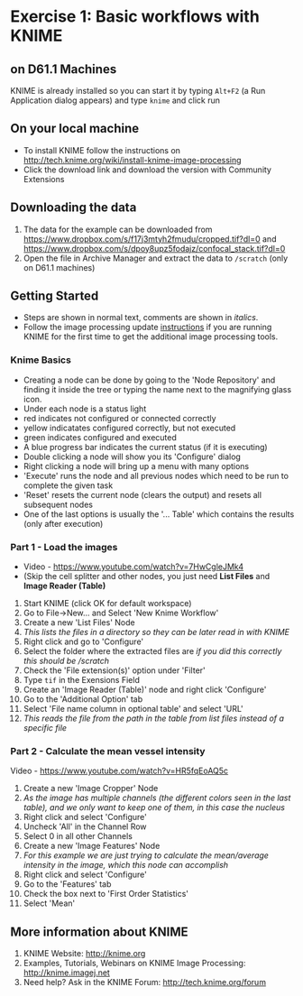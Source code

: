 # Exercise 1: Basic workflows with KNIME



## on D61.1 Machines
KNIME is already installed so you can start it by typing ```Alt+F2``` (a Run Application dialog appears) and type ```knime``` and click run 

## On your local machine
- To install KNIME follow the instructions on http://tech.knime.org/wiki/install-knime-image-processing
- Click the download link and download the version with Community Extensions

## Downloading the data
1. The data for the example can be downloaded from https://www.dropbox.com/s/f17j3mtyh2fmudu/cropped.tif?dl=0 and https://www.dropbox.com/s/dpoy8upz5fodajz/confocal_stack.tif?dl=0
2. Open the file in Archive Manager and extract the data to ```/scratch``` (only on D61.1 machines)

## Getting Started
- Steps are shown in normal text, comments are shown in _italics_.
- Follow the image processing update [instructions](https://github.com/kmader/Quantitative-Big-Imaging-2016/wiki/KNIME-Setup#updating-to-the-latest-image-processing-extensions) if you are running KNIME for the first time to get the additional image processing tools.

### Knime Basics
- Creating a node can be done by going to the 'Node Repository' and finding it inside the tree or typing the name next to the magnifying glass icon. 
- Under each node is a status light
 - red indicates not configured or connected correctly
 - yellow indicatates configured correctly, but not executed
 - green indicates configured and executed
 - A blue progress bar indicates the current status (if it is executing)
- Double clicking a node will show you its 'Configure' dialog
- Right clicking a node will bring up a menu with many options
 - 'Execute' runs the node and all previous nodes which need to be run to complete the given task
 - 'Reset' resets the current node (clears the output) and resets all subsequent nodes
 - One of the last options is usually the '... Table' which contains the results (only after execution)

### Part 1 - Load the images
- Video - https://www.youtube.com/watch?v=7HwCgleJMk4
- (Skip the cell splitter and other nodes, you just need __List Files__ and __Image Reader (Table)__

1. Start KNIME (click OK for default workspace)
1. Go to File->New... and Select 'New Knime Workflow'
1. Create a new 'List Files' Node 
 1. _This lists the files in a directory so they can be later read in with KNIME_
 1. Right click and go to 'Configure'
 1. Select the folder where the extracted files are _if you did this correctly this should be /scratch_
 1. Check the 'File extension(s)' option under 'Filter'
 1. Type ```tif``` in the Exensions Field
1. Create an 'Image Reader (Table)' node and right click 'Configure'
 1. Go to the 'Additional Option' tab 
 1. Select 'File name column in optional table' and select 'URL'
 1. _This reads the file from the path in the table from list files instead of a specific file_

### Part 2 - Calculate the mean vessel intensity
Video - https://www.youtube.com/watch?v=HR5fqEoAQ5c

1. Create a new 'Image Cropper' Node
 1. _As the image has multiple channels (the different colors seen in the last table), and we only want to keep one of them, in this case the nucleus_
 2. Right click and select 'Configure'
 3. Uncheck 'All' in the Channel Row
 4. Select 0 in all other Channels
1. Create a new 'Image Features' Node
 1. _For this example we are just trying to calculate the mean/average intensity in the image, which this node can accomplish_
 2. Right click and select 'Configure'
 3. Go to the 'Features' tab
 4. Check the box next to 'First Order Statistics'
 5. Select 'Mean'

## More information about KNIME
1. KNIME Website: http://knime.org
2. Examples, Tutorials, Webinars on KNIME Image Processing: http://knime.imagej.net
3. Need help? Ask in the KNIME Forum: http://tech.knime.org/forum
